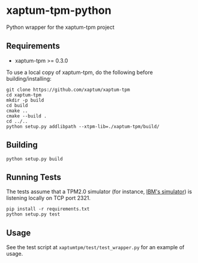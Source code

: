 # xaptum-tpm-python

Python wrapper for the xaptum-tpm project

## Requirements
- xaptum-tpm >= 0.3.0

To use a local copy of xaptum-tpm, do the following before building/installing:
```
git clone https://github.com/xaptum/xaptum-tpm
cd xaptum-tpm
mkdir -p build
cd build
cmake ..
cmake --build .
cd ../..
python setup.py addlibpath --xtpm-lib=./xaptum-tpm/build/
```

## Building
```
python setup.py build
```

## Running Tests
The tests assume that a TPM2.0 simulator (for instance, [IBM's simulator](https://sourceforge.net/projects/ibmswtpm2/))
is listening locally on TCP port 2321.

```
pip install -r requirements.txt
python setup.py test
```

## Usage
See the test script at `xaptumtpm/test/test_wrapper.py`
for an example of usage.
